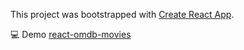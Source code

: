 This project was bootstrapped with [Create React App](https://github.com/facebook/create-react-app).

💻 Demo [react-omdb-movies](https://truepatch.github.io/react-omdb-movies/)
